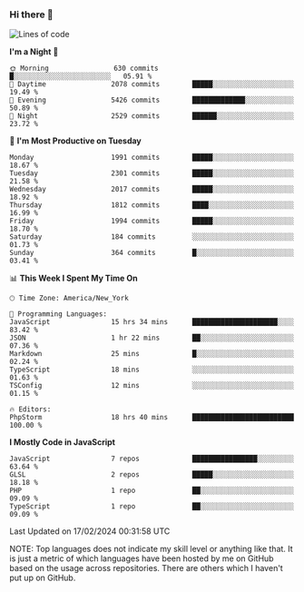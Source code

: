 ### Hi there 👋

<!--
**LynxJinxxy/LynxJinxxy** is a ✨ _special_ ✨ repository because its `README.md` (this file) appears on your GitHub profile.

Here are some ideas to get you started:

- 🔭 I’m currently working on ...
- 🌱 I’m currently learning ...
- 👯 I’m looking to collaborate on ...
- 🤔 I’m looking for help with ...
- 💬 Ask me about ...
- 📫 How to reach me: ...
- 😄 Pronouns: ...
- ⚡ Fun fact: ...
-->

<!--START_SECTION:waka-->
![Lines of code](https://img.shields.io/badge/From%20Hello%20World%20I%27ve%20Written-26.3%20million%20lines%20of%20code-blue)

**I'm a Night 🦉** 

```text
🌞 Morning                630 commits         █░░░░░░░░░░░░░░░░░░░░░░░░   05.91 % 
🌆 Daytime                2078 commits        █████░░░░░░░░░░░░░░░░░░░░   19.49 % 
🌃 Evening                5426 commits        █████████████░░░░░░░░░░░░   50.89 % 
🌙 Night                  2529 commits        ██████░░░░░░░░░░░░░░░░░░░   23.72 % 
```
📅 **I'm Most Productive on Tuesday** 

```text
Monday                   1991 commits        █████░░░░░░░░░░░░░░░░░░░░   18.67 % 
Tuesday                  2301 commits        █████░░░░░░░░░░░░░░░░░░░░   21.58 % 
Wednesday                2017 commits        █████░░░░░░░░░░░░░░░░░░░░   18.92 % 
Thursday                 1812 commits        ████░░░░░░░░░░░░░░░░░░░░░   16.99 % 
Friday                   1994 commits        █████░░░░░░░░░░░░░░░░░░░░   18.70 % 
Saturday                 184 commits         ░░░░░░░░░░░░░░░░░░░░░░░░░   01.73 % 
Sunday                   364 commits         █░░░░░░░░░░░░░░░░░░░░░░░░   03.41 % 
```


📊 **This Week I Spent My Time On** 

```text
🕑︎ Time Zone: America/New_York

💬 Programming Languages: 
JavaScript               15 hrs 34 mins      █████████████████████░░░░   83.42 % 
JSON                     1 hr 22 mins        ██░░░░░░░░░░░░░░░░░░░░░░░   07.36 % 
Markdown                 25 mins             █░░░░░░░░░░░░░░░░░░░░░░░░   02.24 % 
TypeScript               18 mins             ░░░░░░░░░░░░░░░░░░░░░░░░░   01.63 % 
TSConfig                 12 mins             ░░░░░░░░░░░░░░░░░░░░░░░░░   01.15 % 

🔥 Editors: 
PhpStorm                 18 hrs 40 mins      █████████████████████████   100.00 % 
```

**I Mostly Code in JavaScript** 

```text
JavaScript               7 repos             ████████████████░░░░░░░░░   63.64 % 
GLSL                     2 repos             █████░░░░░░░░░░░░░░░░░░░░   18.18 % 
PHP                      1 repo              ██░░░░░░░░░░░░░░░░░░░░░░░   09.09 % 
TypeScript               1 repo              ██░░░░░░░░░░░░░░░░░░░░░░░   09.09 % 
```




 Last Updated on 17/02/2024 00:31:58 UTC
<!--END_SECTION:waka-->
NOTE: Top languages does not indicate my skill level or anything like that. It is just a metric of which languages have been hosted by me on GitHub based on the usage across repositories. There are others which I haven't put up on GitHub.
